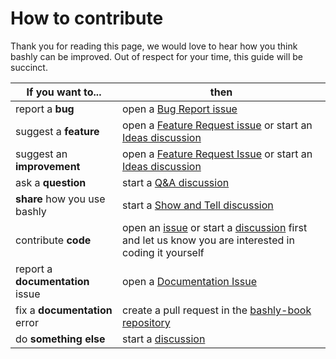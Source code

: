 # How to contribute

Thank you for reading this page, we would love to hear how you think bashly can
be improved. Out of respect for your time, this guide will be succinct.

| If you want to...                | then
|----------------------------------|-------
| report a **bug**                 | open a [Bug Report issue][bug-report]
| suggest a **feature**            | open a [Feature Request issue][feature-request] or start an [Ideas discussion][discussions-ideas]
| suggest an **improvement**       | open a [Feature Request Issue][feature-request] or start an [Ideas discussion][discussions-ideas]
| ask a **question**               | start a [Q&A discussion][discussions-qna]
| **share** how you use bashly     | start a [Show and Tell discussion][discussions-show]
| contribute **code**              | open an [issue][issues] or start a [discussion][discussions] first and let us know you are interested in coding it yourself
| report a **documentation** issue | open a [Documentation Issue][documentation-issue]
| fix a **documentation** error    | create a pull request in the [bashly-book repository][bashly-book-repo]
| do **something else**            | start a [discussion][discussions]



[issues]: https://github.com/bashly-framework/bashly/issues/new/choose
[bug-report]: https://github.com/bashly-framework/bashly/issues/new?labels=bug&template=bug_report.md
[feature-request]: https://github.com/bashly-framework/bashly/issues/new?&labels=enhancement&template=feature_request.md
[documentation-issue]: https://github.com/bashly-framework/bashly/issues/new?&labels=documentation&template=documentation_issue.md

[discussions]: https://github.com/bashly-framework/bashly/discussions
[discussions-qna]: https://github.com/bashly-framework/bashly/discussions/categories/q-a
[discussions-ideas]: https://github.com/bashly-framework/bashly/discussions/categories/ideas
[discussions-show]: https://github.com/bashly-framework/bashly/discussions/categories/show-and-tell

[bashly-book-repo]: https://github.com/bashly-framework/bashly-book
